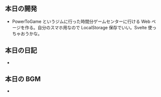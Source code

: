 ## 本日の開発

- PowerToGame というジムに行った時間分ゲームセンターに行ける Web ページを作る。自分のスマホ用なので LocalStorage 保存でいい。Svelte 使っちゃおうかな。

## 本日の日記

-

## 本日の BGM

-
